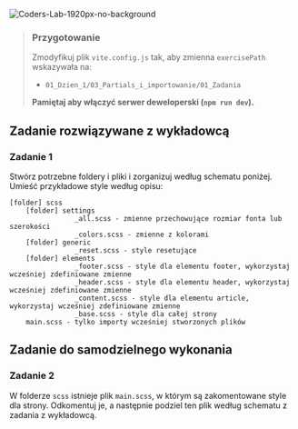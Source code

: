 ![Coders-Lab-1920px-no-background](https://user-images.githubusercontent.com/30623667/104709394-2cabee80-571f-11eb-9518-ea6a794e558e.png)


> ### Przygotowanie
>
> Zmodyfikuj plik `vite.config.js` tak, aby zmienna `exercisePath` wskazywała na:
>
> - `01_Dzien_1/03_Partials_i_importowanie/01_Zadania`
>
> **Pamiętaj aby włączyć serwer deweloperski (`npm run dev`).**

## Zadanie rozwiązywane z wykładowcą

### Zadanie 1

Stwórz potrzebne foldery i pliki i zorganizuj według schematu poniżej.
Umieść przykładowe style według opisu:

```
[folder] scss
    [folder] settings
                _all.scss - zmienne przechowujące rozmiar fonta lub szerokości
                _colors.scss - zmienne z kolorami
    [folder] generic
                _reset.scss - style resetujące
    [folder] elements
                _footer.scss - style dla elementu footer, wykorzystaj wcześniej zdefiniowane zmienne
                _header.scss - style dla elementu header, wykorzystaj wcześniej zdefiniowane zmienne
                _content.scss - style dla elementu article, wykorzystaj wcześniej zdefiniowane zmienne
                _base.scss - style dla całej strony
    main.scss - tylko importy wcześniej stworzonych plików
```

## Zadanie do samodzielnego wykonania

### Zadanie 2

W folderze `scss` istnieje plik `main.scss`, w którym są zakomentowane style dla strony. Odkomentuj je, a następnie podziel ten plik według schematu z zadania z wykładowcą.

